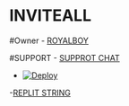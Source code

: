 # INVITEALL

#Owner - [ROYALBOY](https://t.me/ROYALBOY_XD)

#SUPPORT - [SUPPROT CHAT](https://t.me/ROYALUSERBOT_SUPPORT)

- [![Deploy](https://www.herokucdn.com/deploy/button.svg)](https://heroku.com/deploy)

-[REPLIT STRING](https://replit.com/@kartikGaming/ROYALBOTSTRING#main.py)
